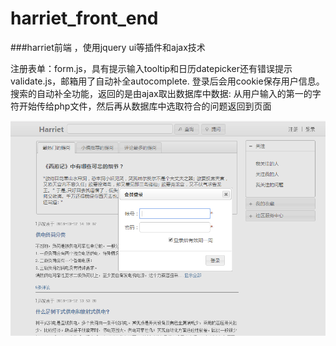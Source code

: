 # harriet_front_end
###harriet前端 ，使用jquery ui等插件和ajax技术
<p>注册表单：form.js，具有提示输入tooltip和日历datepicker还有错误提示validate.js，邮箱用了自动补全autocomplete.
登录后会用cookie保存用户信息。
搜索的自动补全功能，返回的是由ajax取出数据库中数据:
从用户输入的第一的字符开始传给php文件，然后再从数据库中选取符合的问题返回到页面</p>

<img src="https://github.com/harrietjia/harriet_front_end/blob/master/img/20180314174126149.png" alt="页面整体效果图"/>
